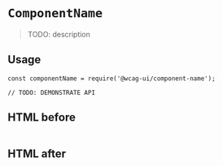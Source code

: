 # `ComponentName`

> TODO: description

## Usage

```
const componentName = require('@wcag-ui/component-name');

// TODO: DEMONSTRATE API
```

## HTML before

```html
```

## HTML after

```html
```
